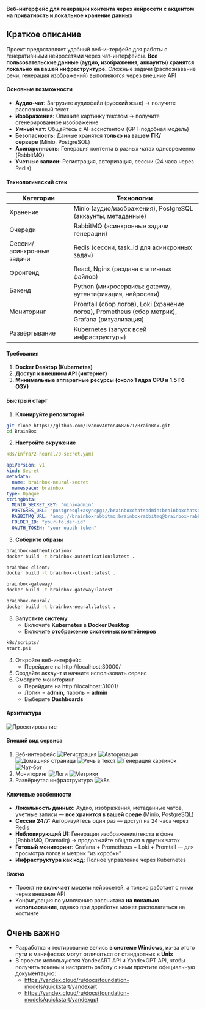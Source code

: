 **Веб-интерфейс для генерации контента через нейросети с акцентом на приватность и локальное хранение данных**

## Краткое описание

Проект предоставляет удобный веб-интерфейс для работы с генеративными нейросетями через чат-интерфейсы. **Все пользовательские данные (аудио, изображения, аккаунты) хранятся локально на вашей инфраструктуре.** Сложные задачи (распознавание речи, генерация изображений) выполняются через внешние API

#### Основные возможности

- **Аудио-чат:** Загрузите аудиофайл (русский язык) → получите распознанный текст
- **Изображения:** Опишите картинку текстом → получите сгенерированное изображение
- **Умный чат:** Общайтесь с AI-ассистентом (GPT-подобная модель)
- **Безопасность:** Данные хранятся **только на вашем ПК/сервере** (Minio, PostgreSQL)
- **Асинхронность:** Генерация контента в разных чатах одновременно (RabbitMQ)
- **Учетные записи:** Регистрация, авторизация, сессии (24 часа через Redis)

#### Технологический стек

| Категории                 | Технологии                                                                                     |
| ------------------------- | ---------------------------------------------------------------------------------------------- |
| Хранение                  | Minio (аудио/изображения), PostgreSQL (аккаунты, метаданные)                                   |
| Очереди                   | RabbitMQ (асинхронные задачи генерации)                                                        |
| Сессии/асинхронные задачи | Redis (сессии, task_id для асинхронных задач)                                                  |
| Фронтенд                  | React, Nginx (раздача статичных файлов)                                                        |
| Бэкенд                    | Python (микросервисы: gateway, аутентификация, нейросети)                                      |
| Мониторинг                | Promtail (сбор логов), Loki (хранение логов), Prometheus (сбор метрик), Grafana (визуализация) |
| Развёртывание             | Kubernetes (запуск всей инфраструктуры)                                                        |

#### Требования

1. **Docker Desktop (Kubernetes)**
2. **Доступ к внешним API (интернет)**
3. **Минимальные аппаратные ресурсы (около 1 ядра CPU и 1.5 Гб ОЗУ)**

#### Быстрый старт

1. **Клонируйте репозиторий**
```bash
git clone https://github.com/IvanovAnton4682671/BrainBox.git
cd BrainBox
```
2. **Настройте окружение**
```yaml
k8s/infra/2-neural/0-secret.yaml

apiVersion: v1
kind: Secret
metadata:
  name: brainbox-neural-secret
  namespace: brainbox
type: Opaque
stringData:
  MINIO_SECRET_KEY: "minioadmin"
  POSTGRES_URL: "postgresql+asyncpg://brainboxchatsadmin:brainboxchatsadmin@brainbox-postgresql-service.brainbox.svc.cluster.local:5432/brainboxchats"
  RABBITMQ_URL: "amqp://brainboxrabbitmq:brainboxrabbitmq@brainbox-rabbitmq-service.brainbox.svc.cluster.local:5672/"
  FOLDER_ID: "your-folder-id"
  OAUTH_TOKEN: "your-oauth-token"
```
3. **Соберите образы**
```bash
brainbox-authentication/
docker build -t brainbox-autentication:latest .

brainbox-client/
docker build -t brainbox-client:latest .

brainbox-gateway/
docker build -t brainbox-gateway:latest .

brainbox-neural/
docker build -t brainbox-neural:latest .
```
3. **Запустите систему**
   - Включите **Kubernetes** в **Docker Desktop**
   - Включите **отображение системных контейнеров**
```bash
k8s/scripts/
start.ps1
```
4. Откройте веб-интерфейс
   - Перейдите на http://localhost:30000/
4. Создайте аккаунт и начните использовать сервис
5. Смотрите мониторинг
   - Перейдите на http://localhost:31001/
   - Логин = **admin**, пароль = **admin**
   - Выберите **Dashboards**

#### Архитектура

![Проектирование](https://github.com/IvanovAnton4682671/BrainBox/blob/master/Проектирование.png)

#### Внеший вид сервиса

1. Веб-интерфейс
   ![Регистрация](https://github.com/IvanovAnton4682671/BrainBox/blob/master/Pasted%20image%2020250628235830.png)
   ![Авторизация](https://github.com/IvanovAnton4682671/BrainBox/blob/master/Pasted%20image%2020250628235851.png)
   ![Домашняя страница](https://github.com/IvanovAnton4682671/BrainBox/blob/master/Pasted%20image%2020250628235918.png)
   ![Речь в текст](https://github.com/IvanovAnton4682671/BrainBox/blob/master/Pasted%20image%2020250628235952.png)
   ![Генерация картинок](https://github.com/IvanovAnton4682671/BrainBox/blob/master/Pasted%20image%2020250629000010.png)
   ![Чат-бот](https://github.com/IvanovAnton4682671/BrainBox/blob/master/Pasted%20image%2020250629000145.png)
3. Мониторинг
   ![Логи](https://github.com/IvanovAnton4682671/BrainBox/blob/master/Pasted%20image%2020250629000529.png)
   ![Метрики](https://github.com/IvanovAnton4682671/BrainBox/blob/master/Pasted%20image%2020250629000553.png)
5. Развёрнутая инфраструктура
   ![k8s](https://github.com/IvanovAnton4682671/BrainBox/blob/master/Pasted%20image%2020250629000632.png)

#### Ключевые особенности

- **Локальность данных:** Аудио, изображения, метаданные чатов, учетные записи — **все хранится в вашей среде** (Minio, PostgreSQL)
- **Сессии 24/7:** Авторизуйтесь один раз — доступ на 24 часа через Redis
- **Неблокирующий UI:** Генерация изображения/текста в фоне (RabbitMQ, Dramatiq) → продолжайте общаться в других чатах
- **Готовый мониторинг:** Grafana + Prometheus + Loki + Promtail — для просмотра логов и метрик "из коробки"
- **Инфраструктура как код:** Полное управление через Kubernetes

#### Важно
- Проект **не включает** модели нейросетей, а только работает с ними через внешние API
- Конфигурация по умолчанию рассчитана **на локально использование**, однако при доработке может располагаться на хостинге

## Очень важно

- Разработка и тестирование велись **в системе Windows**, из-за этого пути в манифестах могут отличаться от стандартных в **Unix**
- В проекте используются YandexART API и YandexGPT API, чтобы получить токены и настроить работу с ними прочтите официальную документацию:
	- https://yandex.cloud/ru/docs/foundation-models/quickstart/yandexart
	- https://yandex.cloud/ru/docs/foundation-models/quickstart/yandexgpt
